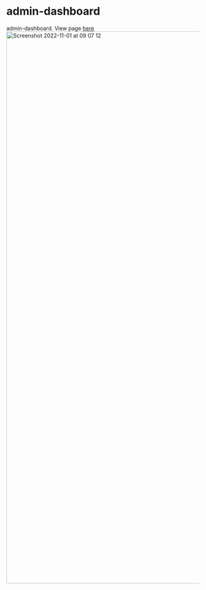 # admin-dashboard
admin-dashboard. 
View page [here](#)
<img width="1440" alt="Screenshot 2022-11-01 at 09 07 12" src="https://user-images.githubusercontent.com/89931577/199199233-66cb5c62-9b40-4ce6-a14d-66be9bb130e2.png">
